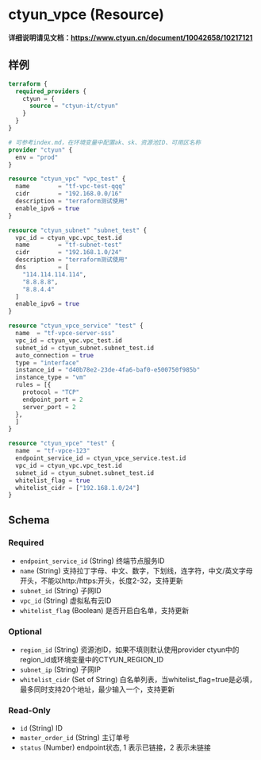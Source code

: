 # ctyun_vpce (Resource)
**详细说明请见文档：https://www.ctyun.cn/document/10042658/10217121**



## 样例

```terraform
terraform {
  required_providers {
    ctyun = {
      source = "ctyun-it/ctyun"
    }
  }
}

# 可参考index.md，在环境变量中配置ak、sk、资源池ID、可用区名称
provider "ctyun" {
  env = "prod"
}

resource "ctyun_vpc" "vpc_test" {
  name        = "tf-vpc-test-qqq"
  cidr        = "192.168.0.0/16"
  description = "terraform测试使用"
  enable_ipv6 = true
}

resource "ctyun_subnet" "subnet_test" {
  vpc_id = ctyun_vpc.vpc_test.id
  name        = "tf-subnet-test"
  cidr        = "192.168.1.0/24"
  description = "terraform测试使用"
  dns         = [
    "114.114.114.114",
    "8.8.8.8",
    "8.8.4.4"
  ]
  enable_ipv6 = true
}

resource "ctyun_vpce_service" "test" {
  name  = "tf-vpce-server-sss"
  vpc_id = ctyun_vpc.vpc_test.id
  subnet_id = ctyun_subnet.subnet_test.id
  auto_connection = true
  type = "interface"
  instance_id = "d40b78e2-23de-4fa6-baf0-e500750f985b"
  instance_type = "vm"
  rules = [{
    protocol = "TCP"
    endpoint_port = 2
    server_port = 2
  },
  ]
}

resource "ctyun_vpce" "test" {
  name  = "tf-vpce-123"
  endpoint_service_id = ctyun_vpce_service.test.id
  vpc_id = ctyun_vpc.vpc_test.id
  subnet_id = ctyun_subnet.subnet_test.id
  whitelist_flag = true
  whitelist_cidr = ["192.168.1.0/24"]
}
```

<!-- schema generated by tfplugindocs -->
## Schema

### Required

- `endpoint_service_id` (String) 终端节点服务ID
- `name` (String) 支持拉丁字母、中文、数字，下划线，连字符，中文/英文字母开头，不能以http:/https:开头，长度2-32，支持更新
- `subnet_id` (String) 子网ID
- `vpc_id` (String) 虚拟私有云ID
- `whitelist_flag` (Boolean) 是否开启白名单，支持更新

### Optional

- `region_id` (String) 资源池ID，如果不填则默认使用provider ctyun中的region_id或环境变量中的CTYUN_REGION_ID
- `subnet_ip` (String) 子网IP
- `whitelist_cidr` (Set of String) 白名单列表，当whitelist_flag=true是必填，最多同时支持20个地址，最少输入一个，支持更新

### Read-Only

- `id` (String) ID
- `master_order_id` (String) 主订单号
- `status` (Number) endpoint状态, 1 表示已链接，2 表示未链接